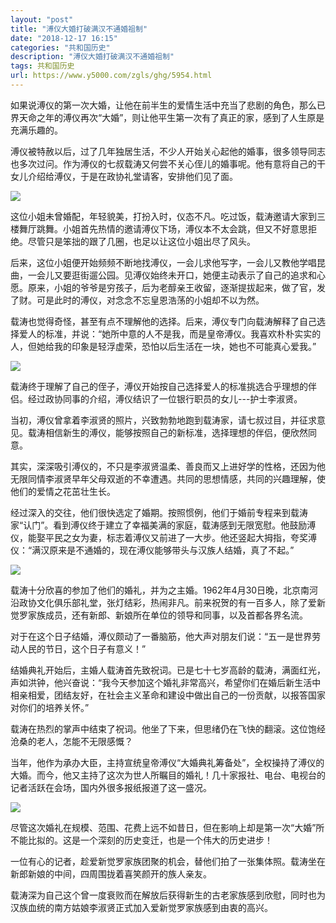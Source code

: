 ```yaml
---
layout: "post"
title: "溥仪大婚打破满汉不通婚祖制"
date: "2018-12-17 16:15"
categories: "共和国历史"
description: "溥仪大婚打破满汉不通婚祖制"
tags: 共和国历史
url: https://www.y5000.com/zgls/ghg/5954.html
---
```






如果说溥仪的第一次大婚，让他在前半生的爱情生活中充当了悲剧的角色，那么已界天命之年的溥仪再次“大婚”，则让他平生第一次有了真正的家，感到了人生原是充满乐趣的。

溥仪被特赦以后，过了几年独居生活，不少人开始关心起他的婚事，很多领导同志也多次过问。作为溥仪的七叔载涛又何尝不关心侄儿的婚事呢。他有意将自己的干女儿介绍给溥仪，于是在政协礼堂请客，安排他们见了面。

![](https://img.y5000.com/uploads/allimg/161125/8-1611251F6034L.jpg)

这位小姐未曾婚配，年轻貌美，打扮入时，仪态不凡。吃过饭，载涛邀请大家到三楼舞厅跳舞。小姐首先热情的邀请溥仪下场，溥仪本不太会跳，但又不好意思拒绝。尽管只是笨拙的跟了几圈，也足以让这位小姐出尽了风头。

后来，这位小姐便开始频频不断地找溥仪，一会儿求他写字，一会儿又教他学唱昆曲，一会儿又要逛街遛公园。见溥仪始终未开口，她便主动表示了自己的追求和心愿。原来，小姐的爷爷是穷孩子，后为老醇亲王收留，逐渐提拔起来，做了官，发了财。可是此时的溥仪，对念念不忘皇恩浩荡的小姐却不以为然。

载涛也觉得奇怪，甚至有点不理解他的选择。后来，溥仪专门向载涛解释了自己选择爱人的标准，并说：“她所中意的人不是我，而是皇帝溥仪。我喜欢朴朴实实的人，但她给我的印象是轻浮虚荣，恐怕以后生活在一块，她也不可能真心爱我。”

![](https://img.y5000.com/uploads/allimg/161125/8-1611251F61L40.jpg)

载涛终于理解了自己的侄子，溥仪开始按自己选择爱人的标准挑选合乎理想的伴侣。经过政协同事的介绍，溥仪结识了一位银行职员的女儿---护士李淑贤。

当初，溥仪曾拿着李淑贤的照片，兴致勃勃地跑到载涛家，请七叔过目，并征求意见。载涛相信新生的溥仪，能够按照自己的新标准，选择理想的伴侣，便欣然同意。

其实，深深吸引溥仪的，不只是李淑贤温柔、善良而又上进好学的性格，还因为他无限同情李淑贤早年父母双逝的不幸遭遇。共同的思想情感，共同的兴趣理解，使他们的爱情之花茁壮生长。

经过深入的交往，他们很快选定了婚期。按照惯例，他们于婚前专程来到载涛家“认门”。看到溥仪终于建立了幸福美满的家庭，载涛感到无限宽慰。他鼓励溥仪，能娶平民之女为妻，标志着溥仪又前进了一大步。他还竖起大拇指，夸奖溥仪：“满汉原来是不通婚的，现在溥仪能够带头与汉族人结婚，真了不起。”

![](https://img.y5000.com/uploads/allimg/161125/8-1611251F6261W.jpg)

载涛十分欣喜的参加了他们的婚礼，并为之主婚。1962年4月30日晚，北京南河沿政协文化俱乐部礼堂，张灯结彩，热闹非凡。前来祝贺的有一百多人，除了爱新觉罗家族成员，还有新郎、新娘所在单位的领导和同事，以及首都各界名流。

对于在这个日子结婚，溥仪颇动了一番脑筋，他大声对朋友们说：“五一是世界劳动人民的节日，这个日子有意义！”

结婚典礼开始后，主婚人载涛首先致祝词。已是七十七岁高龄的载涛，满面红光，声如洪钟，他兴奋说：“我今天参加这个婚礼非常高兴，希望你们在婚后新生活中相亲相爱，团结友好，在社会主义革命和建设中做出自己的一份贡献，以报答国家对你们的培养关怀。”

载涛在热烈的掌声中结束了祝词。他坐了下来，但思绪仍在飞快的翻滚。这位饱经沧桑的老人，怎能不无限感慨？

当年，他作为承办大臣，主持宣统皇帝溥仪“大婚典礼筹备处”，全权操持了溥仪的大婚。而今，他又主持了这次为世人所瞩目的婚礼！几十家报社、电台、电视台的记者活跃在会场，国内外很多报纸报道了这一盛况。

![](https://img.y5000.com/uploads/allimg/161125/8-1611251F635228.jpg)

尽管这次婚礼在规模、范围、花费上远不如昔日，但在影响上却是第一次“大婚”所不能比拟的。这是一个深刻的历史变迁，也是一个伟大的历史进步！

一位有心的记者，趁爱新觉罗家族团聚的机会，替他们拍了一张集体照。载涛坐在新郎新娘的中间，四周围拢着喜笑颜开的族人亲友。

载涛深为自己这个曾一度衰败而在解放后获得新生的古老家族感到欣慰，同时也为汉族血统的南方姑娘李淑贤正式加入爱新觉罗家族感到由衷的高兴。
